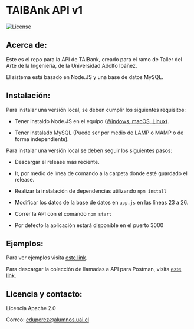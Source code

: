 # TAIBAnk API v1

[![License](https://img.shields.io/badge/License-Apache%202.0-blue.svg)](https://opensource.org/licenses/Apache-2.0)



## Acerca de:

Este es el repo para la API de TAIBank, creado para el ramo de Taller del Arte de la Ingeniería, de la Universidad Adolfo Ibáñez.

El sistema está basado en Node.JS y una base de datos MySQL.

## Instalación:

Para instalar una versión local, se deben cumplir los siguientes requisitos:

* Tener instaldo Node.JS en el equipo ([Windows, macOS, Linux](https://nodejs.org/en/)).

* Tener instalado MySQL (Puede ser por medio de LAMP o MAMP o de forma independiente).

Para instalar una versión local se deben seguir los siguientes pasos:

* Descargar el release más reciente.

* Ir, por medio de línea de comando a la carpeta donde esté guardado el release.

* Realizar la instalación de dependencias utilizando `npm install`

* Modificar los datos de la base de datos en `app.js` en las líneas 23 a 26.

* Correr la API con el comando `npm start`

* Por defecto la aplicación estará disponible en el puerto 3000

## Ejemplos:

Para ver ejemplos visita [este link](examples.md).

Para descargar la colección de llamadas a API para Postman, visita [este link](TAIBank.postman_collection.json).


## Licencia y contacto:

Licencia Apache 2.0

Correo: eduperez@alumnos.uai.cl
